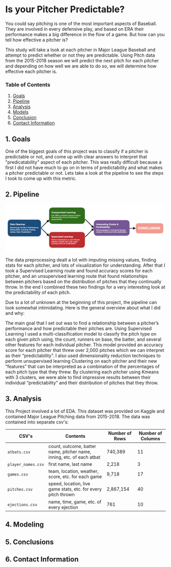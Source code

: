 # Is your Pitcher Predictable?

You could say pitching is one of the most important aspects of Baseball. They are involved in every defensive play, and based on ERA their performance makes a big difference in the flow of a game. But how can you tell how effective a pitcher is? 

This study will take a look at each pitcher in Major League Baseball and attempt to predict whether or not they are predictable. 
Using Pitch data from the 2015-2018 season we will predict the next pitch for each pitcher and depending on how well we are able to do so, we will determine how effective each pitcher is. 

### Table of Contents

1. [Goals](#goals)
2. [Pipeline](#pip)
3. [Analysis](#ana)
4. [Models](#model)
5. [Conclusion](#conclusion)
6. [Contact Information](#contact)

<a name="goals"></a>
## 1. Goals

One of the biggest goals of this project was to classify if a pitcher is predictable or not, and come up with clear answers to interpret that "predicatability" aspect of each pitcher. This was really difficult because a first I did not have much to go on in terms of predictability and what makes a pitcher predictable or not. Lets take a look at the pipeline to see the steps I took to come up with this metric. 

<a name="pip"></a>
## 2. Pipeline

<p align="center">
<img src="Graphics/pipeline.png">
</p>

The data preprocessing dealt a lot with imputing missing values, finding stats for each pitcher, and lots of visualization for understanding. After that I took a Supervised Learning route and found accuracy scores for each pitcher, and an unsupervised learning route that found relationships between pitchers based on the distribution of pitches that they continually throw. In the end I combined these two findings for a very interesting look at the predictability of each pitch.

Due to a lot of unknown at the beginning of this project, the pipeline can look somewhat intimidating. Here is the general overview about what I did and why:

The main goal that I set out was to find a relationship between a pitcher’s performance and how predictable their pitches are. Using Supervised Learning I used a multi-classification model to classify the pitch type on each given pitch using, the count, runners on base, the batter, and several other features for each individual pitcher. This model provided an accuracy score for each pitcher that threw over 2,000 pitches which we can interpret as their “predictability”. I also used dimensionality reduction techniques to perform unsupervised learning Clustering on each pitcher and their new “features” that can be interpreted as a combination of the percentages of each pitch type that they threw. By clustering each pitcher using Kmeans with 3 clusters, we were able to find impressive results between their individual “predictability” and their distribution of pitches that they throw. 


<a name="ana"></a>
## 3. Analysis

This Project involved a lot of EDA. This dataset was provided on Kaggle and contained Major League Pitching data from 2015-2018. The data was contained into separate csv's:

| CSV's | Contents | Number of Rows | Number of Columns |
|--------------------------|------------------------------|-------------|----------|
|`atbats.csv`| count, outcome, batter name, pitcher name, inning, etc. of each atbat|740,389 | 11|
|`player_names.csv`|first name, last name|2,218 | 3|
|`games.csv`| team, location, weather, score, etc. for each game|9,718|17|
|`pitches.csv`| speed, location, live game stats, etc. for every pitch thrown|2,867,154 |40|
|`ejections.csv`| name, time, game, etc. of every ejection|761 |10|

<a name="model"></a>
## 4. Modeling

<a name="conclusions"></a>
## 5. Conclusions

<a name="contact"></a>
## 6. Contact Information
